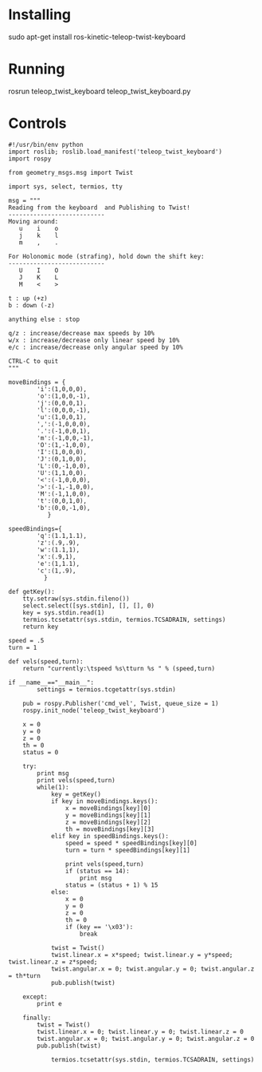 # Installing

sudo apt-get install ros-kinetic-teleop-twist-keyboard

# Running

rosrun teleop_twist_keyboard teleop_twist_keyboard.py

# Controls


    #!/usr/bin/env python
    import roslib; roslib.load_manifest('teleop_twist_keyboard')
    import rospy

    from geometry_msgs.msg import Twist

    import sys, select, termios, tty

    msg = """
    Reading from the keyboard  and Publishing to Twist!
    ---------------------------
    Moving around:
       u    i    o
       j    k    l
       m    ,    .

    For Holonomic mode (strafing), hold down the shift key:
    ---------------------------
       U    I    O
       J    K    L
       M    <    >

    t : up (+z)
    b : down (-z)

    anything else : stop

    q/z : increase/decrease max speeds by 10%
    w/x : increase/decrease only linear speed by 10%
    e/c : increase/decrease only angular speed by 10%

    CTRL-C to quit
    """

    moveBindings = {
    		'i':(1,0,0,0),
    		'o':(1,0,0,-1),
    		'j':(0,0,0,1),
    		'l':(0,0,0,-1),
    		'u':(1,0,0,1),
    		',':(-1,0,0,0),
    		'.':(-1,0,0,1),
    		'm':(-1,0,0,-1),
    		'O':(1,-1,0,0),
    		'I':(1,0,0,0),
    		'J':(0,1,0,0),
    		'L':(0,-1,0,0),
    		'U':(1,1,0,0),
    		'<':(-1,0,0,0),
    		'>':(-1,-1,0,0),
    		'M':(-1,1,0,0),
    		't':(0,0,1,0),
    		'b':(0,0,-1,0),
    	       }

    speedBindings={
    		'q':(1.1,1.1),
    		'z':(.9,.9),
    		'w':(1.1,1),
    		'x':(.9,1),
    		'e':(1,1.1),
    		'c':(1,.9),
    	      }

    def getKey():
    	tty.setraw(sys.stdin.fileno())
    	select.select([sys.stdin], [], [], 0)
    	key = sys.stdin.read(1)
    	termios.tcsetattr(sys.stdin, termios.TCSADRAIN, settings)
    	return key

    speed = .5
    turn = 1

    def vels(speed,turn):
    	return "currently:\tspeed %s\tturn %s " % (speed,turn)

    if __name__=="__main__":
        	settings = termios.tcgetattr(sys.stdin)

    	pub = rospy.Publisher('cmd_vel', Twist, queue_size = 1)
    	rospy.init_node('teleop_twist_keyboard')

    	x = 0
    	y = 0
    	z = 0
    	th = 0
    	status = 0

    	try:
    		print msg
    		print vels(speed,turn)
    		while(1):
    			key = getKey()
    			if key in moveBindings.keys():
    				x = moveBindings[key][0]
    				y = moveBindings[key][1]
    				z = moveBindings[key][2]
    				th = moveBindings[key][3]
    			elif key in speedBindings.keys():
    				speed = speed * speedBindings[key][0]
    				turn = turn * speedBindings[key][1]

    				print vels(speed,turn)
    				if (status == 14):
    					print msg
    				status = (status + 1) % 15
    			else:
    				x = 0
    				y = 0
    				z = 0
    				th = 0
    				if (key == '\x03'):
    					break

    			twist = Twist()
    			twist.linear.x = x*speed; twist.linear.y = y*speed; twist.linear.z = z*speed;
    			twist.angular.x = 0; twist.angular.y = 0; twist.angular.z = th*turn
    			pub.publish(twist)

    	except:
    		print e

    	finally:
    		twist = Twist()
    		twist.linear.x = 0; twist.linear.y = 0; twist.linear.z = 0
    		twist.angular.x = 0; twist.angular.y = 0; twist.angular.z = 0
    		pub.publish(twist)

        		termios.tcsetattr(sys.stdin, termios.TCSADRAIN, settings)
